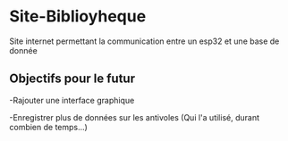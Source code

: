 # Site-Biblioyheque
Site internet permettant la communication entre un esp32 et une base de donnée

## Objectifs pour le futur

-Rajouter une interface graphique 

-Enregistrer plus de données sur les antivoles (Qui l'a utilisé, durant combien de temps...)
